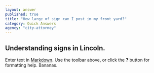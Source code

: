 ```yaml
---
layout: answer
published: true
title: "How large of sign can I post in my front yard?"
category: Quick Answers
agency: "city-attorney"
---
```


## Understanding signs in Lincoln.

Enter text in [Markdown](http://daringfireball.net/projects/markdown/). Use the toolbar above, or click the **?** button for formatting help. Bananas.
